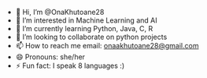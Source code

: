 - 👋 Hi, I’m @OnaKhutoane28
- 👀 I’m interested in Machine Learning and AI 
- 🌱 I’m currently learning Python, Java, C, R 
- 💞️ I’m looking to collaborate on python projects 
- 📫 How to reach me email: onaakhutoane28@gmail.com
- 😄 Pronouns: she/her 
- ⚡ Fun fact: I speak 8 languages :)

<!---
OnaKhutoane28/OnaKhutoane28 is a ✨ special ✨ repository because its `README.md` (this file) appears on your GitHub profile.
You can click the Preview link to take a look at your changes.
--->

